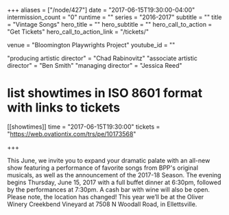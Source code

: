 +++
aliases = ["/node/427"]
date = "2017-06-15T19:30:00-04:00"
intermission_count = "0"
runtime = ""
series = "2016-2017"
subtitle = ""
title = "Vintage Songs"
hero_title = ""
hero_subtitle = ""
hero_call_to_action = "Get Tickets"
hero_call_to_action_link = "/tickets/"

venue = "Bloomington Playwrights Project"
youtube_id = ""

"producing artistic director" = "Chad Rabinovitz"
"associate artistic director" = "Ben Smith"
"managing director" = "Jessica Reed"

# list showtimes in ISO 8601 format with links to tickets
[[showtimes]]
    time = "2017-06-15T19:30:00"
    tickets = "https://web.ovationtix.com/trs/pe/10173568"

+++

 This June, we invite you to expand your dramatic palate with an all-new show featuring a performance of favorite songs from BPP's original musicals, as well as the announcement of the 2017-18 Season. The evening begins Thursday, June 15, 2017 with a full buffet dinner at 6:30pm, followed by the performances at 7:30pm. A cash bar with wine will also be open. Please note, the location has changed! This year we’ll be at the Oliver Winery Creekbend Vineyard at 7508 N Woodall Road, in Ellettsville.
